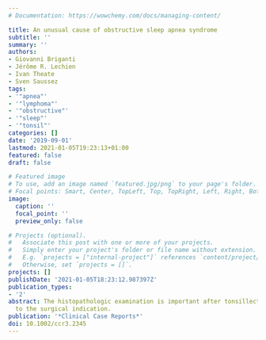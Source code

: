 ```yaml
---
# Documentation: https://wowchemy.com/docs/managing-content/

title: An unusual cause of obstructive sleep apnea syndrome
subtitle: ''
summary: ''
authors:
- Giovanni Briganti
- Jérôme R. Lechien
- Ivan Theate
- Sven Saussez
tags:
- '"apnea"'
- '"lymphoma"'
- '"obstructive"'
- '"sleep"'
- '"tonsil"'
categories: []
date: '2019-09-01'
lastmod: 2021-01-05T19:23:13+01:00
featured: false
draft: false

# Featured image
# To use, add an image named `featured.jpg/png` to your page's folder.
# Focal points: Smart, Center, TopLeft, Top, TopRight, Left, Right, BottomLeft, Bottom, BottomRight.
image:
  caption: ''
  focal_point: ''
  preview_only: false

# Projects (optional).
#   Associate this post with one or more of your projects.
#   Simply enter your project's folder or file name without extension.
#   E.g. `projects = ["internal-project"]` references `content/project/deep-learning/index.md`.
#   Otherwise, set `projects = []`.
projects: []
publishDate: '2021-01-05T18:23:12.987397Z'
publication_types:
- '2'
abstract: The histopathologic examination is important after tonsillectomy, irrespective
  to the surgical indication.
publication: '*Clinical Case Reports*'
doi: 10.1002/ccr3.2345
---
```

